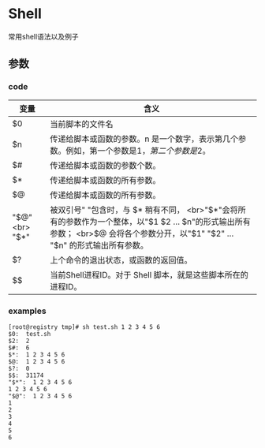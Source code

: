 # Shell

常用shell语法以及例子

## 参数
### code

| 变量  | 含义                                                                                       |
| ---- | -------------------------------------------------------------------------------------------- |
| $0   | 当前脚本的文件名                                                                     |
| $n   | 传递给脚本或函数的参数。n 是一个数字，表示第几个参数。例如，第一个参数是$1，第二个参数是$2。 |
| $#   | 传递给脚本或函数的参数个数。                                                   |
| $*   | 传递给脚本或函数的所有参数。                                                   
| $@   | 传递给脚本或函数的所有参数。|
| "$@" <br> "$\*"  |  被双引号" "包含时，与 $* 稍有不同，  <br>"$*"会将所有的参数作为一个整体，以"$1 $2 … $n"的形式输出所有参数； <br>$@    会将各个参数分开，以"$1" "$2" … "$n" 的形式输出所有参数。 |
| $?   | 上个命令的退出状态，或函数的返回值。                                       |
| $$   | 当前Shell进程ID。对于 Shell 脚本，就是这些脚本所在的进程ID。           |

### examples
    [root@registry tmp]# sh test.sh 1 2 3 4 5 6
    $0:  test.sh
    $2:  2
    $#:  6
    $*:  1 2 3 4 5 6
    $@:  1 2 3 4 5 6
    $?:  0
    $$:  31174
    "$*":  1 2 3 4 5 6
    1 2 3 4 5 6
    "$@":  1 2 3 4 5 6
    1
    2
    3
    4
    5
    6
